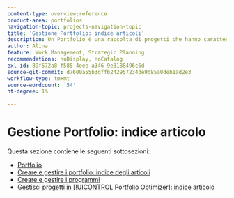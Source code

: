 ```yaml
---
content-type: overview;reference
product-area: portfolios
navigation-topic: projects-navigation-topic
title: 'Gestione Portfolio: indice articoli'
description: Un Portfolio è una raccolta di progetti che hanno caratteristiche unificanti. Per informazioni sulla gestione del portfolio, consulta le sezioni seguenti.
author: Alina
feature: Work Management, Strategic Planning
recommendations: noDisplay, noCatalog
exl-id: 89f572a8-f585-4eee-a346-9e3188496c6d
source-git-commit: d7600a55b3dffb242957234de9d85a0deb1ad2e3
workflow-type: tm+mt
source-wordcount: '54'
ht-degree: 1%

---
```


# Gestione Portfolio: indice articolo

Questa sezione contiene le seguenti sottosezioni:

* [Portfolio](../../manage-work/portfolios/portfolios-overview/portfolio-overview-1.md)
* [Creare e gestire i portfolio: indice degli articoli](../../manage-work/portfolios/create-and-manage-portfolios/create-and-manage-portfolios.md)
* [Creare e gestire i programmi](../../manage-work/portfolios/create-and-manage-programs/create-and-manage-programs.md)
* [Gestisci progetti in [!UICONTROL Portfolio Optimizer]: indice articolo](../../manage-work/portfolios/portfolio-optimizer/manage-projects-in-portfolio-optimizer.md)
